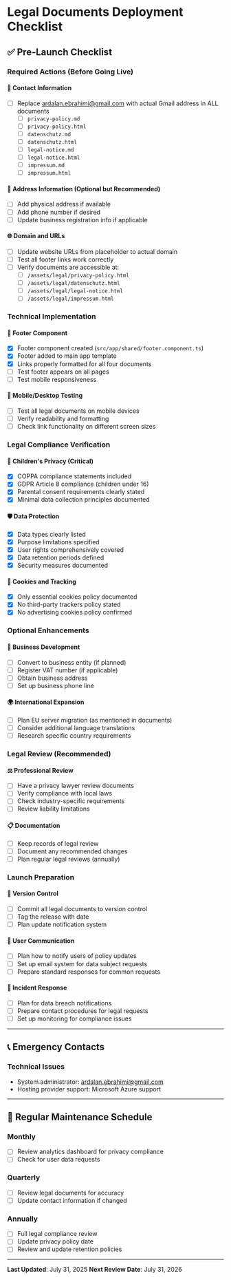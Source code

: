 # Legal Documents Deployment Checklist

## ✅ Pre-Launch Checklist

### Required Actions (Before Going Live)

#### 🔑 Contact Information

- [ ] Replace ardalan.ebrahimi@gmail.com with actual Gmail address in ALL documents
  - [ ] `privacy-policy.md`
  - [ ] `privacy-policy.html`
  - [ ] `datenschutz.md`
  - [ ] `datenschutz.html`
  - [ ] `legal-notice.md`
  - [ ] `legal-notice.html`
  - [ ] `impressum.md`
  - [ ] `impressum.html`

#### 📍 Address Information (Optional but Recommended)

- [ ] Add physical address if available
- [ ] Add phone number if desired
- [ ] Update business registration info if applicable

#### 🌐 Domain and URLs

- [ ] Update website URLs from placeholder to actual domain
- [ ] Test all footer links work correctly
- [ ] Verify documents are accessible at:
  - [ ] `/assets/legal/privacy-policy.html`
  - [ ] `/assets/legal/datenschutz.html`
  - [ ] `/assets/legal/legal-notice.html`
  - [ ] `/assets/legal/impressum.html`

### Technical Implementation

#### 🔧 Footer Component

- [x] Footer component created (`src/app/shared/footer.component.ts`)
- [x] Footer added to main app template
- [x] Links properly formatted for all four documents
- [ ] Test footer appears on all pages
- [ ] Test mobile responsiveness

#### 📱 Mobile/Desktop Testing

- [ ] Test all legal documents on mobile devices
- [ ] Verify readability and formatting
- [ ] Check link functionality on different screen sizes

### Legal Compliance Verification

#### 👶 Children's Privacy (Critical)

- [x] COPPA compliance statements included
- [x] GDPR Article 8 compliance (children under 16)
- [x] Parental consent requirements clearly stated
- [x] Minimal data collection principles documented

#### 🛡️ Data Protection

- [x] Data types clearly listed
- [x] Purpose limitations specified
- [x] User rights comprehensively covered
- [x] Data retention periods defined
- [x] Security measures documented

#### 🍪 Cookies and Tracking

- [x] Only essential cookies policy documented
- [x] No third-party trackers policy stated
- [x] No advertising cookies policy confirmed

### Optional Enhancements

#### 🏢 Business Development

- [ ] Convert to business entity (if planned)
- [ ] Register VAT number (if applicable)
- [ ] Obtain business address
- [ ] Set up business phone line

#### 🌍 International Expansion

- [ ] Plan EU server migration (as mentioned in documents)
- [ ] Consider additional language translations
- [ ] Research specific country requirements

### Legal Review (Recommended)

#### ⚖️ Professional Review

- [ ] Have a privacy lawyer review documents
- [ ] Verify compliance with local laws
- [ ] Check industry-specific requirements
- [ ] Review liability limitations

#### 📋 Documentation

- [ ] Keep records of legal review
- [ ] Document any recommended changes
- [ ] Plan regular legal reviews (annually)

### Launch Preparation

#### 🔄 Version Control

- [ ] Commit all legal documents to version control
- [ ] Tag the release with date
- [ ] Plan update notification system

#### 📧 User Communication

- [ ] Plan how to notify users of policy updates
- [ ] Set up email system for data subject requests
- [ ] Prepare standard responses for common requests

#### 🚨 Incident Response

- [ ] Plan for data breach notifications
- [ ] Prepare contact procedures for legal requests
- [ ] Set up monitoring for compliance issues

---

## 📞 Emergency Contacts

### Technical Issues

- System administrator: ardalan.ebrahimi@gmail.com
- Hosting provider support: Microsoft Azure support

---

## 📅 Regular Maintenance Schedule

### Monthly

- [ ] Review analytics dashboard for privacy compliance
- [ ] Check for user data requests

### Quarterly

- [ ] Review legal documents for accuracy
- [ ] Update contact information if changed

### Annually

- [ ] Full legal compliance review
- [ ] Update privacy policy date
- [ ] Review and update retention policies

---

**Last Updated**: July 31, 2025
**Next Review Date**: July 31, 2026
